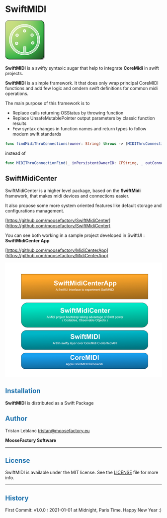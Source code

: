 # SwiftMIDI
![Icon](Icon.png)

**SwiftMIDI** is a swifty syntaxic sugar that help to integrate **CoreMidi** in swift projects.

**SwiftMIDI** is a simple framework. It that does only wrap principal CoreMIDI functions and add few logic and omdern swift definitions for common midi operations.

The main purpose of this framework is to 

- Replace calls returning OSStatus by throwing function
- Replace UnsafeMutablePointer output parameters by classic function results
- Few syntax changes in function names and return types to follow modern swift standards

```swift
func findMidiThruConnections(owner: String) throws -> [MIDIThruConnectionRef]?
```

instead of 

```swift
func MIDIThruConnectionFind(_ inPersistentOwnerID: CFString, _ outConnectionList: UnsafeMutablePointer<Unmanaged<CFData>>) -> OSStatus
```

## SwiftMidiCenter

SwiftMidiCenter is a higher level package, based on the **SwiftMidi** framework, that makes midi devices and connections easier.

It also propose some more system oriented features like default storage and configurations management.

[https://github.com/moosefactory/SwiftMidiCenter](https://github.com/moosefactory/SwiftMidiCenter)

You can see both working in a sample project developed in SwiftUI : **SwiftMidiCenter App**

[https://github.com/moosefactory/MidiCenterApp](https://github.com/moosefactory/MidiCenterApp)

![Scheme](Documentation/SwiftMIDI_ReadMe_Scheme.jpg)

## <font color='#1E72AD'>Installation</font>

**SwiftMIDI** is distributed as a Swift Package

## <font color='#1E72AD'>Author</font>

Tristan Leblanc <tristan@moosefactory.eu>

**MooseFactory Software**

***

## <font color='#1E72AD'>License</font>

SwiftMIDI is available under the MIT license. See the [LICENSE](LICENSE) file for more info.

***


## <font color='#1E72AD'>History</font>

First Commit:
v1.0.0 : 2021-01-01 at Midnight, Paris Time. Happy New Year :)

